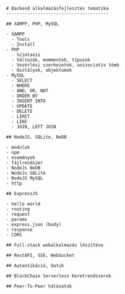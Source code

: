     # Backend alkalmazásfejlesztés tematika
    ---------------------------------------

    ## XAMPP, PHP, MySQL

    - XAMPP
      - Tools
      - Install
    - PHP
      - Szintaxis
      - Változók, mommentek, típusok
      - Vezérlési szerkezetek, asszociatív tömb
      - Osztályok, objektumok
    - MySQL
      - SELECT
      - WHERE
      - AND, OR, NOT
      - ORDER BY
      - INSERT INTO
      - UPDATE
      - DELETE
      - LIMIT
      - LIKE
      - JOIN, LEFT JOIN

    ## NodeJS, SQLite, NeDB

    - modulok
    - npm
    - események
    - fájlrendszer
    - NodeJs NeDB
    - NodeJs SQLite
    - NodeJS MySQL
    - http

    ## ExpressJS

    - hello world
    - routing
    - request
    - params
    - express.json (body)
    - response
    - CORS

    ## Full-stack webalkalmazás lészítése

    ## RestAPI, SSE, WebSocket

    ## Autentikáció, Oatuh

    ## BlockChain Serverless Keretrendszerek

    ## Peer-To-Peer hálózatok
